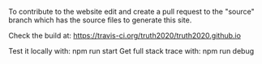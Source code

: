 To contribute to the website edit and create a pull request to the "source" branch which has the source files to generate this site.

Check the build at: https://travis-ci.org/truth2020/truth2020.github.io

Test it locally with: npm run start
Get full stack trace with: npm run debug